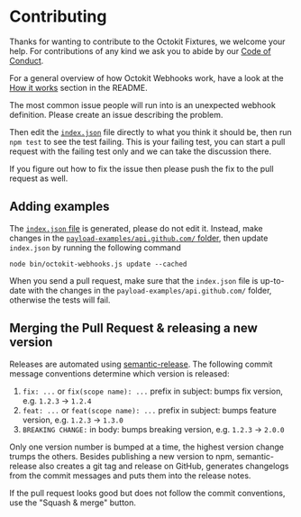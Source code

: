# Contributing

Thanks for wanting to contribute to the Octokit Fixtures, we welcome your help.
For contributions of any kind we ask you to abide by our [Code of Conduct](CODE_OF_CONDUCT.md).

For a general overview of how Octokit Webhooks work, have a look at the
[How it works](README.md#how-it-works) section in the README.

The most common issue people will run into is an unexpected webhook definition. Please create an issue describing the problem.

Then edit the [`index.json`](index.json) file directly to what you think it should be, then run `npm test` to see the test failing. This is your failing test, you can start a pull request with the failing test only and we can take the discussion there.

If you figure out how to fix the issue then please push the fix to the pull request as well.

## Adding examples

The [`index.json` file](https://github.com/octokit/webhooks/blob/master/index.json) is generated, please do not edit it. Instead, make changes in the [`payload-examples/api.github.com/` folder](https://github.com/octokit/webhooks/tree/master/payload-examples/api.github.com), then update `index.json` by running the following command 

```
node bin/octokit-webhooks.js update --cached
```

When you send a pull request, make sure that the `index.json` file is up-to-date with the changes in the `payload-examples/api.github.com/` folder, otherwise the tests will fail.

## Merging the Pull Request & releasing a new version

Releases are automated using [semantic-release](https://github.com/semantic-release/semantic-release).
The following commit message conventions determine which version is released:

1. `fix: ...` or `fix(scope name): ...` prefix in subject: bumps fix version, e.g. `1.2.3` → `1.2.4`
2. `feat: ...` or `feat(scope name): ...` prefix in subject: bumps feature version, e.g. `1.2.3` → `1.3.0`
3. `BREAKING CHANGE:` in body: bumps breaking version, e.g. `1.2.3` → `2.0.0`

Only one version number is bumped at a time, the highest version change trumps the others.
Besides publishing a new version to npm, semantic-release also creates a git tag and release
on GitHub, generates changelogs from the commit messages and puts them into the release notes.

If the pull request looks good but does not follow the commit conventions, use the "Squash & merge" button.
